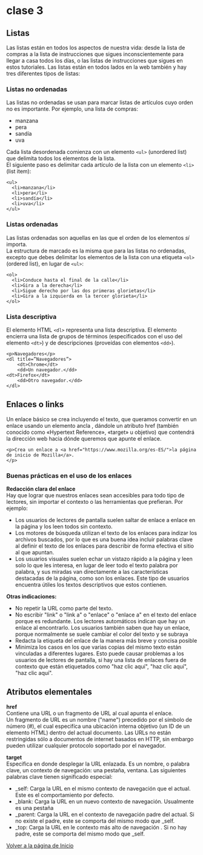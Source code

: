 # clase 3

## Listas
Las listas están en todos los aspectos de nuestra vida: desde la lista de compras a la lista de instrucciones que sigues inconscientemente para llegar a casa todos los días, o las listas de instrucciones que sigues en estos tutoriales. Las listas están en todos lados en la web también y hay tres diferentes tipos de listas:  

### Listas no ordenadas
Las listas no ordenadas se usan para marcar listas de artículos cuyo orden no es importante. Por ejemplo, una lista de compras:
- manzana
- pera
- sandía
- uva

Cada lista desordenada comienza con un elemento `<ul>` (unordered list) que delimita todos los elementos de la lista.  
El siguiente paso es delimitar cada artículo de la lista con un elemento `<li>` (list item):  
~~~
<ul>
  <li>manzana</li>
  <li>pera</li>
  <li>sandía</li>
  <li>uva</li>
</ul>
~~~

### Listas ordenadas
Las listas ordenadas son aquellas en las que el orden de los elementos *sí* importa.  
La estructura de marcado es la misma que para las listas no ordenadas, excepto que debes delimitar los elementos de la lista con una etiqueta `<ol>` (ordered list), en lugar de `<ul>`:
~~~
<ol>
  <li>Conduce hasta el final de la calle</li>
  <li>Gira a la derecha</li>
  <li>Sigue derecho por las dos primeras glorietas</li>
  <li>Gira a la izquierda en la tercer glorieta</li>
</ol>
~~~

### Lista descriptiva
El elemento HTML `<dl>`  representa una lista descriptiva. El elemento encierra una lista de grupos de términos (especificados con el uso del elemento `<dt>`) y de descripciones (proveídas con elementos `<dd>`). 
~~~
<p>Navegadores</p>
<dl title=”Navegadores”>
	<dt>Chrome</dt>
	<dd>Un navegador.</dd>
<dt>Firefox</dt>
	<dd>Otro navegador.</dd>
</dl>
~~~

## Enlaces o links
Un enlace básico se crea incluyendo el texto, que queramos convertir en un enlace usando un elemento ancla <a>, dándole un atributo href (también conocido como «Hypertext Reference», «target» u objetivo) que contendrá la dirección web hacia dónde queremos que apunte el enlace.  
~~~
<p>Crea un enlace a <a href="https://www.mozilla.org/es-ES/">la página de inicio de Mozilla</a>.
</p>
~~~

### Buenas prácticas en el uso de los enlaces
**Redacción clara del enlace**  
Hay que lograr que nuestros enlaces sean accesibles para todo tipo de lectores, sin importar el contexto o las herramientas que prefieran. Por ejemplo:  
- Los usuarios de lectores de pantalla suelen saltar de enlace a enlace en la página y los leen todos sin contexto.
- Los motores de búsqueda utilizan el texto de los enlaces para indizar los archivos buscados, por lo que es una buena idea incluir palabras clave al definir el texto de los enlaces para describir de forma efectiva el sitio al que apuntan.
- Los usuarios visuales suelen echar un vistazo rápido a la página y leen solo lo que les interesa, en lugar de leer todo el texto palabra por palabra, y sus miradas van directamente a las características destacadas de la página, como son los enlaces. Este tipo de usuarios encuentra útiles los textos descriptivos que estos contienen.

**Otras indicaciones:**
- No repetir la URL como parte del texto.
- No escribir "link" o "link a" o "enlace" o "enlace a" en el texto del enlace porque es redundante. Los lectores automáticos indican que hay un enlace al encontrarlo. Los usuarios también saben que hay un enlace, porque normalmente se suele cambiar el color del texto y se subraya 
- Redacta la etiqueta del enlace de la manera más breve y concisa posible 
- Minimiza los casos en los que varias copias del mismo texto están vinculadas a diferentes lugares. Esto puede causar problemas a los usuarios de lectores de pantalla, si hay una lista de enlaces fuera de contexto que están etiquetados como "haz clic aquí", "haz clic aquí", "haz clic aquí".

## Atributos elementales

**href**   
Contiene una URL o un fragmento de URL al cual apunta el enlace.  
Un fragmento de URL es un nombre ("name") precedido por el símbolo de número (#), el cual especifíca una ubicación interna objetivo (un ID de un elemento HTML) dentro del actual documento. Las URLs no están restringidas sólo a documentos de internet basados en HTTP, sin embargo pueden utilizar cualquier protocolo soportado por el navegador. 

**target**   
Especifica en donde desplegar la URL enlazada. Es un nombre, o palabra clave, un contexto de navegación: una pestaña, ventana. Las siguientes palabras clave tienen significado especial:  
- _self: Carga la URL en el mismo contexto de navegación que el actual. Este es el comportamiento por defecto.
- _blank: Carga la URL en un nuevo contexto de navegación. Usualmente es una pestaña
- _parent: Carga la URL en el contexto de navegación padre del actual. Si no existe el padre, este se comporta del mismo modo que _self.
- _top: Carga la URL en le contexto más alto de navegación . Si no hay padre, este se comporta del mismo modo que _self.


[Volver a la página de Inicio](index.md)  

